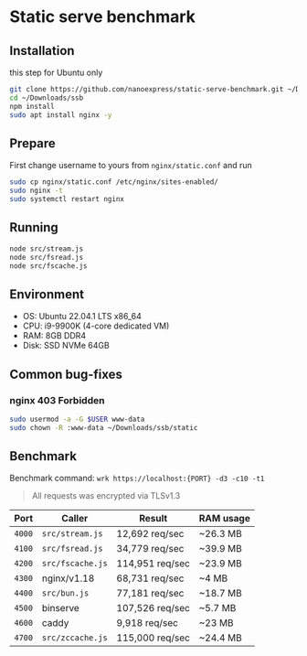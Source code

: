# Static serve benchmark

## Installation

this step for Ubuntu only

```sh
git clone https://github.com/nanoexpress/static-serve-benchmark.git ~/Downloads/ssb
cd ~/Downloads/ssb
npm install
sudo apt install nginx -y
```

## Prepare

First change username to yours from `nginx/static.conf` and run

```sh
sudo cp nginx/static.conf /etc/nginx/sites-enabled/
sudo nginx -t
sudo systemctl restart nginx
```

## Running

```sh
node src/stream.js
node src/fsread.js
node src/fscache.js
```

## Environment

- OS: Ubuntu 22.04.1 LTS x86_64
- CPU: i9-9900K (4-core dedicated VM)
- RAM: 8GB DDR4
- Disk: SSD NVMe 64GB

## Common bug-fixes

### nginx 403 Forbidden

```sh
sudo usermod -a -G $USER www-data
sudo chown -R :www-data ~/Downloads/ssb/static
```

## Benchmark

Benchmark command: `wrk https://localhost:{PORT} -d3 -c10 -t1`

> All requests was encrypted via TLSv1.3

| Port   | Caller           | Result          | RAM usage |
| ------ | ---------------- | --------------- | --------- |
| `4000` | `src/stream.js`  | 12,692 req/sec  | ~26.3 MB  |
| `4100` | `src/fsread.js`  | 34,779 req/sec  | ~39.9 MB  |
| `4200` | `src/fscache.js` | 114,951 req/sec | ~23.9 MB  |
| `4300` | nginx/v1.18      | 68,731 req/sec  | ~4 MB     |
| `4400` | `src/bun.js`     | 77,181 req/sec  | ~18.7 MB  |
| `4500` | binserve         | 107,526 req/sec | ~5.7 MB   |
| `4600` | caddy            | 9,918 req/sec   | ~23 MB    |
| `4700` | `src/zccache.js` | 115,000 req/sec | ~24.4 MB  |
